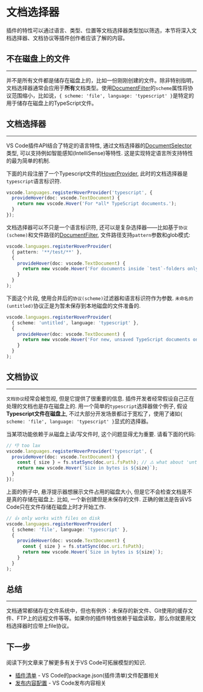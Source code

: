 # 文档选择器

插件的特性可以通过语言、类型、位置等文档选择器类型加以筛选，本节将深入文档选择器、文档协议等插件创作者应该了解的内容。

## 不在磁盘上的文件
---

并不是所有文件都是储存在磁盘上的，比如一份刚刚创建的文件。除非特别指明，文档选择器通常会应用于**所有**文档类型。使用[DocumentFilter]()的`scheme`属性将协议范围缩小，比如说，`{ scheme: 'file', language: 'typescript' }`是特定的用于储存在磁盘上的TypeScript文件。

## 文档选择器
---

VS Code插件API结合了特定的语言特性, 通过文档选择器的[DocumentSelector]()类型, 可以支持例如智能感知(IntelliSense)等特性. 这是实现特定语言所支持特性的最为简单的机制.

下面的片段注册了一个Typescript文件的[HoverProvider](), 此时的文档选择器是`typescript`语言标识符.

```typescript
vscode.languages.registerHoverProvider('typescript', {
  provideHover(doc: vscode.TextDocument) {
    return new vscode.Hover('For *all* TypeScript documents.');
  }
});
```

文档选择器可以不只是一个语言标识符, 还可以是复杂选择器——比如基于`协议(scheme)`和文件路径的[DocumentFilter](), 文件路径支持`pattern`参数和glob模式:

```typescript
vscode.languages.registerHoverProvider(
  { pattern: '**/test/**' },
  {
    provideHover(doc: vscode.TextDocument) {
      return new vscode.Hover('For documents inside `test`-folders only');
    }
  }
);
```

下面这个片段, 使用合并后的`协议(scheme)`过滤器和语言标识符作为参数. `未命名的(untitled)`协议正是为暂未保存到本地磁盘的文件准备的.

```typescript
vscode.languages.registerHoverProvider(
  { scheme: 'untitled', language: 'typescript' },
  {
    provideHover(doc: vscode.TextDocument) {
      return new vscode.Hover('For new, unsaved TypeScript documents only');
    }
  }
);
```

## 文档协议
---

`文档协议`经常会被忽视, 但是它提供了很重要的信息. 插件开发者经常假设自己正在处理的文档也是存在磁盘上的. 用一个简单的`typescript`选择器做个例子, 假设**Typescript文件在磁盘上**, 不过大部分开发场景都过于宽松了，使用了诸如`{ scheme: 'file', language: 'typescript' }`显式的选择器。

当某项功能依赖于从磁盘上读/写文件时, 这个问题显得尤为重要. 请看下面的代码:

```typescript
// 👎 too lax
vscode.languages.registerHoverProvider('typescript', {
  provideHover(doc: vscode.TextDocument) {
    const { size } = fs.statSync(doc.uri.fsPath); // ⚠️ what about 'untitled:/Untitled1.ts' or others?
    return new vscode.Hover(`Size in bytes is ${size}`);
  }
});
```

上面的例子中, 悬浮提示器想展示文件占用的磁盘大小, 但是它不会检查文档是不是真的存储在磁盘上. 比如, 一个新创建但是未保存的文件. 正确的做法是告诉VS Code只在文件存储在磁盘上时才开始工作.

```typescript
// 👍 only works with files on disk
vscode.languages.registerHoverProvider(
  { scheme: 'file', language: 'typescript' },
  {
    provideHover(doc: vscode.TextDocument) {
      const { size } = fs.statSync(doc.uri.fsPath);
      return new vscode.Hover(`Size in bytes is ${size}`);
    }
  }
);
```

## 总结
---
文档通常都储存在文件系统中，但也有例外：未保存的新文件、Git使用的缓存文件、FTP上的远程文件等等。如果你的插件特性依赖于磁盘读取，那么你就要用文档选择器时应带上file协议。

## 下一步

阅读下列文章来了解更多有关于VS Code可拓展模型的知识.

- [插件清单]() - VS Code的package.json(插件清单)文件配置相关
- [发布内容配置]() - VS Code发布内容相关
